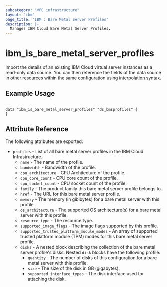 ```yaml
---
subcategory: "VPC infrastructure"
layout: "ibm"
page_title: "IBM : Bare Metal Server Profiles"
description: |-
  Manages IBM Cloud Bare Metal Server Profiles.
---
```


# ibm\_is_bare_metal_server_profiles

Import the details of an existing IBM Cloud virtual server instances as a read-only data source. You can then reference the fields of the data source in other resources within the same configuration using interpolation syntax.


## Example Usage

```hcl

data "ibm_is_bare_metal_server_profiles" "ds_bmsprofiles" {
}

```

## Attribute Reference

The following attributes are exported:

* `profiles` - List of all bare metal server profiles in the IBM Cloud Infrastructure.
  * `name` - The name of the profile.
  * `bandwidth` - Bandwidth of the profile.
  * `cpu_architecture` - CPU Architecture of the profile.
  * `cpu_core_count` - CPU core count of the profile.
  * `cpu_socket_count` - CPU socket count of the profile.
  * `family` - The product family this bare metal server profile belongs to.
  * `href` - The URL for this bare metal server profile.
  * `memory` - The memory (in gibibytes) for a bare metal server with this profile.
  * `os_architecture` - The supported OS architecture(s) for a bare metal server with this profile.
  * `resource_type` - The resource type.
  * `supported_image_flags` - The image flags supported by this profile.
  * `supported_trusted_platform_module_modes` - An array of supported trusted platform module (TPM) modes for this bare metal server profile.
  * `disks` - A nested block describing the collection of the bare metal server profile's disks.
  Nested `disk` blocks have the following profile:
    * `quantity` - The number of disks of this configuration for a bare metal server with this profile.
    * `size` - The size of the disk in GB (gigabytes).
    * `supported_interface_types` - The disk interface used for attaching the disk.